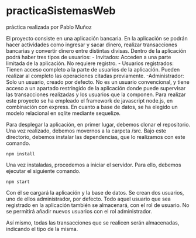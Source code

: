 # practicaSistemasWeb


práctica realizada por Pablo Muñoz


El proyecto consiste en una aplicación bancaria. En la aplicación se podrán hacer actividades como ingresar y sacar dinero, realizar transacciones bancarias y convertir dinero entre distintas divisas. 
Dentro de la aplicación podrá haber tres tipos de usuarios:
    - Invitados: Acceden a una parte limitada de la aplicación. No requiere registro.
    - Usuarios registrados: Tienen acceso completo a la parte de usuarios de la aplicación. Pueden realizar al completo las operaciones citadas previamente.
    -Administrador: Solo un usuario, creado por defecto. No es un usuario convencional, y tiene acceso a un apartado restringido de la aplicación donde puede supervisar las transacciones realizadas y los usuarios que la componen. 
Para realizar este proyecto se ha empleado el framework de javascript node.js, en combinación con express. En cuanto a base de datos, se ha elegido un modelo relacional en sqlite mediante sequelize. 



Para desplegar la aplicación, en primer lugar, debemos clonar el repositorio. Una vez realizado, debemos movernos a la carpeta /src. Bajo este directorio, debemos instalar las dependencias, que lo realizamos con este comando.

```
npm install 
```

Una vez instaladas, procedemos a iniciar el servidor. Para ello, debemos ejecutar el siguiente comando.

```
npm start 
```

Con él se cargará la aplicación y la base de datos. Se crean dos usuarios, uno de ellos administrador, por defecto. Todo aquel usuario que sea registrado en la aplicación también se almacenará, con el rol de usuario. No se permitirá añadir nuevos usuarios con el rol administrador.

Así mismo, todas las transacciones que se realicen serán almacenadas, indicando el tipo de la misma. 